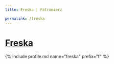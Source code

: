 ```yaml
---
title: Freska | Patromierz

permalink: /freska
---
```


# [Freska](https://patronite.pl/freska)

{% include profile.md name="freska" prefix="f" %}
